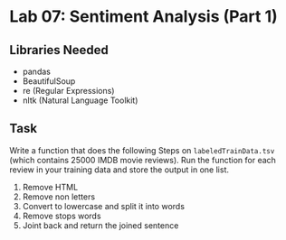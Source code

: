 # Lab 07: Sentiment Analysis (Part 1)

## Libraries Needed
- pandas
- BeautifulSoup
- re (Regular Expressions)
- nltk (Natural Language Toolkit)

## Task
Write a function that does the following Steps on `labeledTrainData.tsv` (which contains 25000 IMDB movie reviews). Run the function for each review in your training data and store the output in one list.
1. Remove HTML
2. Remove non letters
3. Convert to lowercase and split it into words
4. Remove stops words
5. Joint back and return the joined sentence